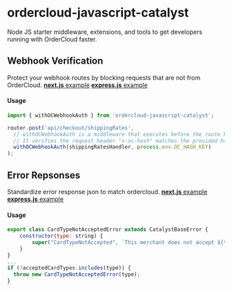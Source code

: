# ordercloud-javascript-catalyst
Node JS starter middleware, extensions, and tools to get developers running with OrderCloud faster.

## Webhook Verification
Protect your webhook routes by blocking requests that are not from OrderCloud. [**next.js** example](./examples/next-js/pages/api/checkout/ordercalculate.ts#L10)  [**express.js** example](./examples/express-js/src/checkoutIntegrationRoutes.ts#L14)

#### Usage
```js
import { withOCWebhookAuth } from 'ordercloud-javascript-catalyst';

router.post('api/checkout/shippingRates', 
  // withOCWebhookAuth is a middleware that executes before the route handler.
  // It verifies the request header "x-oc-hash" matches the provided hashKey.
  withOCWebhookAuth(shippingRatesHandler, process.env.OC_HASH_KEY)
);
```
## Error Repsonses
Standardize error response json to match ordercloud. [**next.js** example](./examples/next-js/helpers/ApiHander.ts#L16)  [**express.js** example](./examples/express-js/src/app.ts#L33)

#### Usage
```js
export class CardTypeNotAcceptedError extends CatalystBaseError {
    constructor(type: string) {
        super("CardTypeNotAccepted", `This merchant does not accept ${type} type credit cards`, 400)
    }
}
...
if (!acceptedCardTypes.includes(type)) {
  throw new CardTypeNotAcceptedError(type);
}
```



